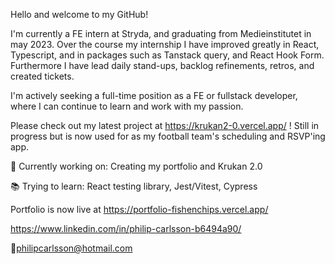 Hello and welcome to my GitHub!

I'm currently a FE intern at Stryda, and graduating from Medieinstitutet in may 2023. Over the course my internship I have improved greatly in React, Typescript, and in packages such as Tanstack query, and React Hook Form. Furthermore I have lead daily stand-ups, backlog refinements, retros, and created tickets.

I'm actively seeking a full-time position as a FE or fullstack developer, where I can continue to learn and work with my passion.

Please check out my latest project at https://krukan2-0.vercel.app/ ! Still in progress but is now used for as my football team's scheduling and RSVP'ing app.

👷 Currently working on: Creating my portfolio and Krukan 2.0

📚 Trying to learn: React testing library, Jest/Vitest, Cypress

Portfolio is now live at https://portfolio-fishenchips.vercel.app/

https://www.linkedin.com/in/philip-carlsson-b6494a90/

🔗philipcarlsson@hotmail.com
